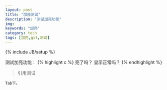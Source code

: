 ```yaml
---
layout: post
title: "加亮测试"
description: "测试加亮功能"
img: 
keywords: "加亮"
category: tech
tags: [加亮,git,测试]
---
```

{% include JB/setup %}

测试加亮功能：
{% highlight c %}
亮了吗？
显示正常吗？
{% endhighlight %}

>引用测试

    Tab下。